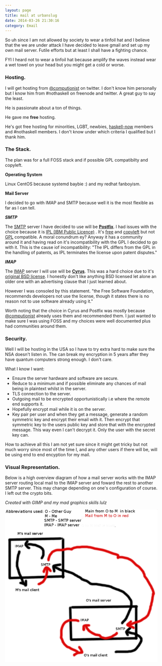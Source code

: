 ```yaml
---
layout: page
title: mail at urbanslug
date: 2014-03-26 21:30:16
category: Email
---
```



So uh since I am not allowed by society to wear a tinfoil hat and I believe that the we are under attack I have decided to leave gmail and set up my own mail server. Futile efforts but at least I shall have a fighting chance.

FYI I heard not to wear a tinfoil hat because amplify the waves instead wear a wet towel on your head but you might get a cold or worse.

### Hosting.


I will get hosting from [@computionist] on twitter. I don't know him personally but I know him from #nothaskell on freenode and twitter. A great guy to say the least.

He is passionate about a ton of things.

He gave me **free** hosting.

He's got free hosting for minorities, LGBT, newbies, [haskell-now] members and #nothaskell members. I don't know under which criteria I qualified but I thank him.



### The Stack.


The plan was for a full FOSS stack and if possible GPL compatibilty and copyleft.

**Operating System**

Linux
CentOS because systemd baybie :) and my redhat fanboyism.

**Mail Server**

I decided to go with IMAP and SMTP because well it is the most flexible as far as I can tell.

**_SMTP_**

The [SMTP] server I have decided to use will be **[Postfix]**. I had issues with the choice because it is [IPL (IBM Public Licence)] . It's [free] and [copyleft] but not [GPL] compatible. A moral conundrum ey? Anyway it has a community around it and having read on it's incompatibility with the GPL I decided to go with it. This is the cause iof incompatibility: "The IPL differs from the GPL in the handling of patents, as IPL terminates the license upon patent disputes."

**_IMAP_**

The [IMAP] server I will use will be **[Cyrus]**. This was a hard choice due to it's [original BSD license]. I honestly don't like anything BSD licensed let alone an older one with an advertising clause that I just learned about.

However I was consoled by this statement. "the Free Software Foundation, recommends developers not use the license, though it states there is no reason not to use software already using it."




Worth noting that the choice in Cyrus and Postfix was mostly because [@computionist] already uses them and recommended them. I just wanted to make sure I was using FOSS and my choices were well documented plus had communities around them.




### Security.


Well I will be hosting in the USA so I have to try extra hard to make sure the NSA doesn't listen in. The can break my encryption in 5 years after they have quantum computers strong enough. I don't care.

What I know I want:

- Ensure the server hardware and software are secure.
- Reduce to a minimum and if possible eliminate any chances of mail being in plaintext whilst in the server.
- TLS connection to the server.
- Outgoing mail to be encrypted opportunistically i.e where the remote end supports it.
- Hopefully encrypt mail while it is on the server.
- Key pair per user and when they get a message, generate a random symmetric key and encrypt their email with it. Then encrypt that symmetric key to the users public key and store that with the encrypted message. This way even I can't decrypt it. Only the user with the secret key can.

How to achieve all this I am not yet sure since it might get tricky but not much worry since most of the time I, and any other users if there will be, will be using end to end encyption for my mail.




### Visual Representation.


Below is a high overview diagram of how a mail server works with the IMAP server routing local mail to the IMAP server and foward the rest to another SMTP server. This may change depending on one's configuration of course. I left out the crypto bits.

*Created with GIMP and my mad graphics skills lulz*

![](/images/Content/Educate/mail.png "mail image overview")

[IPL (IBM Public Licence)]: https://en.wikipedia.org/wiki/IBM_Public_License
[free]: http://en.wikipedia.org/wiki/Free_software
[copyleft]: http://en.wikipedia.org/wiki/Copyleft
[GPL]: http://en.wikipedia.org/wiki/GNU_General_Public_License
[haskell-now]:  http://www.haskellnow.org/CodeOfConduct
[@computionist]: https://twitter.com/computionist
[original BSD license]: https://en.wikipedia.org/wiki/BSD_licenses#4-clause_license_.28original_.22BSD_License.22.29
[IMAP]: https://en.wikipedia.org/wiki/Transport_Layer_Security
[SMTP]: https://en.wikipedia.org/wiki/Simple_Mail_Transfer_Protocol 
[Postfix]: http://www.postfix.org/
[Cyrus]: https://en.wikipedia.org/wiki/Cyrus_IMAP_server
